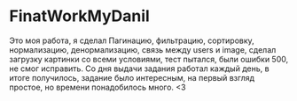 # FinatWorkMyDanil
Это моя работа, я сделал Пагинацию, фильтрацию, сортировку, нормализацию, денормализацию, связь между users и image, сделал загрузку картинки со всеми условиями, тест пытался, были ошибки 500, не смог исправить. Со дня выдачи задания работал каждый день, в итоге получилось, задание было интересным, на первый взгляд простое, но времени понадобилось много. <3
